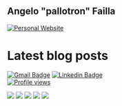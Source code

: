 ## Angelo "pallotron" Failla

[![Personal Website](https://img.shields.io/badge/personal-website-blue?style=flat&link=https://angelofailla.com/)](https://img.shields.io/badge/personal-website-blue?style=flat&link=https://angelofailla.com/)

# Latest blog posts
<!-- BLOG-POST-LIST:START -->
<!-- BLOG-POST-LIST:END -->

[![Gmail Badge](https://img.shields.io/badge/-pallotron@gmail.com-005FF9?style=flat&logo=Mail.Ru&logoColor=white&link=mailto:pallotron@gmail.com)](mailto:pallotron@gmail.com) 
[![Linkedin Badge](https://img.shields.io/badge/-Linkedin-0072b1?style=flat&logo=Linkedin&logoColor=white&link=https://www.linkedin.com/in/pallotron/)](https://www.linkedin.com/in/pallotron/)  
[![Profile views](https://komarev.com/ghpvc/?username=pallotron)](https://komarev.com/ghpvc/?username=pallotron)

![](https://github-profile-summary-cards.vercel.app/api/cards/profile-details?username=pallotron&theme=github)
![](https://github-profile-summary-cards.vercel.app/api/cards/repos-per-language?username=pallotron&theme=github)
![](https://github-profile-summary-cards.vercel.app/api/cards/most-commit-language?username=pallotron&theme=github)
![](https://github-profile-summary-cards.vercel.app/api/cards/stats?username=pallotron&theme=github)
![](https://github-profile-summary-cards.vercel.app/api/cards/productive-time?username=pallotron&theme=github)

